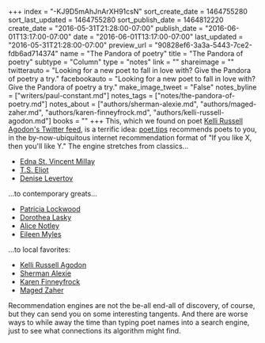 +++
index = "-KJ9D5mAhJnArXH91csN"
sort_create_date = 1464755280
sort_last_updated = 1464755280
sort_publish_date = 1464812220
create_date = "2016-05-31T21:28:00-07:00"
publish_date = "2016-06-01T13:17:00-07:00"
date = "2016-06-01T13:17:00-07:00"
last_updated = "2016-05-31T21:28:00-07:00"
preview_url = "90828ef6-3a3a-5443-7ce2-fdb6ad714374"
name = "The Pandora of poetry"
title = "The Pandora of poetry"
subtype = "Column"
type = "notes"
link = ""
shareimage = ""
twitterauto = "Looking for a new poet to fall in love with? Give the Pandora of poetry a try."
facebookauto = "Looking for a new poet to fall in love with? Give the Pandora of poetry a try."
make_image_tweet = "False"
notes_byline = ["writers/paul-constant.md"]
notes_tags = ["notes/the-pandora-of-poetry.md"]
notes_about = ["authors/sherman-alexie.md", "authors/maged-zaher.md", "authors/karen-finneyfrock.md", "authors/kelli-russell-agodon.md"]
books = ""
+++
This, which we found on poet [Kelli Russell Agodon's Twitter feed](https://twitter.com/KelliAgodon/status/737732895754747904), is a terrific idea: [poet.tips](http://poet.tips/) recommends poets to you, in the by-now-ubiquitous internet recommendation format of "If you like X, then you'll like Y." The engine stretches from classics...

* [Edna St. Vincent Millay](http://poet.tips/poet/edna_st._vincent_millay/)
* [T.S. Eliot](http://poet.tips/poet/t.s._eliot/)
* [Denise Levertov](http://poet.tips/poet/denise_levertov/)

...to contemporary greats...

* [Patricia Lockwood](http://poet.tips/poet/patricia_lockwood/)
* [Dorothea Lasky](http://poet.tips/poet/dorothea_lasky/)
* [Alice Notley](http://poet.tips/poet/alice_notley/)
* [Eileen Myles](http://poet.tips/poet/eileen_myles/)

...to local favorites:

* [Kelli Russell Agodon](http://poet.tips/poet/kelli_russell_agodon/)
* [Sherman Alexie](http://poet.tips/poet/sherman_alexie/)
* [Karen Finneyfrock](http://poet.tips/poet/karen_finneyfrock/)
* [Maged Zaher](http://poet.tips/poet/maged_zaher/)

Recommendation engines are not the be-all end-all of discovery, of course, but they can send you on some interesting tangents. And there are worse ways to while away the time than typing poet names into a search engine, just to see what connections its algorithm might find.